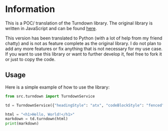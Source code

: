 # Information

This is a POC/ translation of the Turndown library. The original library is written in JavaScript and can be found [here](https://github.com/mixmark-io/turndown).

This version has been translated to Python (with a lot of help from my friend chatty) and is not as feature complete as the original library. I do not plan to add any more features or fix anything that is not necessary for my use case. If you want to use this library or want to further develop it, feel free to fork it or just to copy the code.

## Usage

Here is a simple example of how to use the library:

```python
from src.turndown import TurndownService

td = TurndownService({"headingStyle": "atx", "codeBlockStyle": "fenced"})

html = "<h1>Hello, World!</h1>"
markdown = td.turndown(html)
print(markdown)
```
